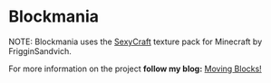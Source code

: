 Blockmania
==========

NOTE: Blockmania uses the [SexyCraft](http://www.minecraftforum.net/topic/271671-16xwip16sexycraft-not-porncraft/) texture pack for Minecraft by FrigginSandvich.

For more information on the project **follow my blog:** [Moving Blocks!](http://blog.movingblocks.net/)

